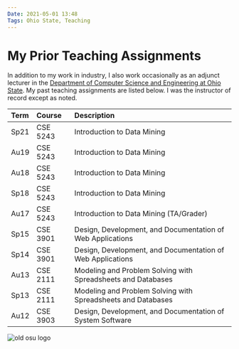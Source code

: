 ```yaml
---
Date: 2021-05-01 13:48
Tags: Ohio State, Teaching
---
```


# My Prior Teaching Assignments

In addition to my work in industry, I also work occasionally as an adjunct lecturer in the [Department of Computer Science and Engineering at Ohio State](https://cse.ohio-state.edu/). My past teaching assignments are listed below. I was the instructor of record except as noted.

|Term|Course|Description|
|:-|:-|:-|
|Sp21|CSE 5243|Introduction to Data Mining|
|Au19|CSE 5243|Introduction to Data Mining|
|Au18|CSE 5243|Introduction to Data Mining|
|Sp18|CSE 5243|Introduction to Data Mining|
|Au17|CSE 5243|Introduction to Data Mining (TA/Grader)|
|Sp15|CSE 3901|Design, Development, and Documentation of Web Applications|
|Sp14|CSE 3901|Design, Development, and Documentation of Web Applications|
|Au13|CSE 2111|Modeling and Problem Solving with Spreadsheets and Databases|
|Sp13|CSE 2111|Modeling and Problem Solving with Spreadsheets and Databases|
|Au12|CSE 3903|Design, Development, and Documentation of System Software|

![old osu logo](https://mihobu.github.io/mihobu.omg.lol/weblog/2021/05/my-prior-teaching-assignments/old-osu-logo-300.png)